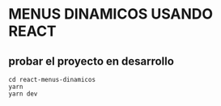 # MENUS DINAMICOS USANDO REACT

## probar el proyecto en desarrollo

```
cd react-menus-dinamicos
yarn
yarn dev
```
